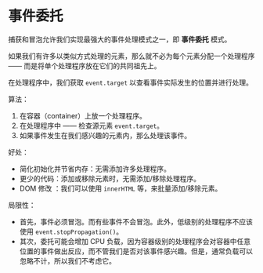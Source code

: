 # 事件委托
捕获和冒泡允许我们实现最强大的事件处理模式之一，即 **事件委托** 模式。

如果我们有许多以类似方式处理的元素，那么就不必为每个元素分配一个处理程序 —— 而是将单个处理程序放在它们的共同祖先上。

在处理程序中，我们获取 `event.target` 以查看事件实际发生的位置并进行处理。

算法：

1.  在容器（container）上放一个处理程序。
2.  在处理程序中 —— 检查源元素 `event.target`。
3.  如果事件发生在我们感兴趣的元素内，那么处理该事件。


好处：

-   简化初始化并节省内存：无需添加许多处理程序。
-   更少的代码：添加或移除元素时，无需添加/移除处理程序。
-   DOM 修改 ：我们可以使用 `innerHTML` 等，来批量添加/移除元素。

局限性：

-   首先，事件必须冒泡。而有些事件不会冒泡。此外，低级别的处理程序不应该使用 `event.stopPropagation()`。
-   其次，委托可能会增加 CPU 负载，因为容器级别的处理程序会对容器中任意位置的事件做出反应，而不管我们是否对该事件感兴趣。但是，通常负载可以忽略不计，所以我们不考虑它。